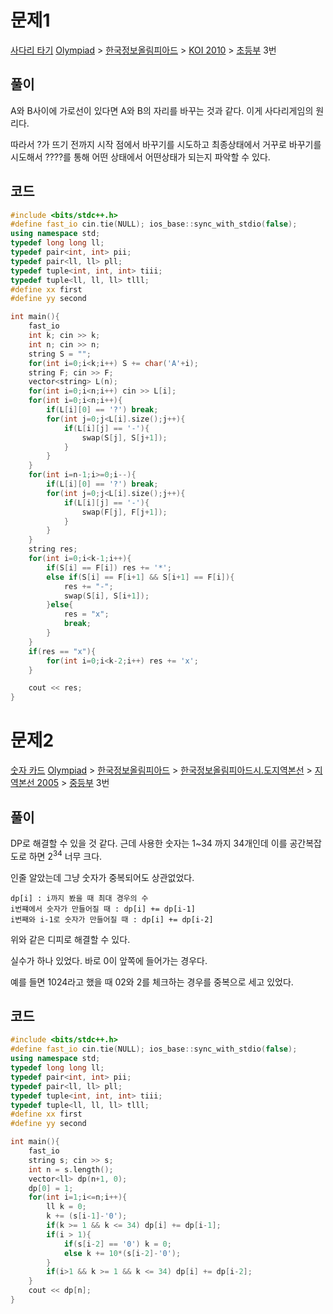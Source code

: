 # 문제1
[사다리 타기](https://acmicpc.net/problem/2469)
[Olympiad](https://www.acmicpc.net/category/2) > [한국정보올림피아드](https://www.acmicpc.net/category/55) > [KOI 2010](https://www.acmicpc.net/category/61) > [초등부](https://www.acmicpc.net/category/detail/340) 3번

## 풀이
A와 B사이에 가로선이 있다면 A와 B의 자리를 바꾸는 것과 같다. 
이게 사다리게임의 원리다. 

따라서 ?가 뜨기 전까지 시작 점에서 바꾸기를 시도하고 최종상태에서 거꾸로 바꾸기를 시도해서 ????를 통해 어떤 상태에서 어떤상태가 되는지 파악할 수 있다. 

## 코드
```cpp
#include <bits/stdc++.h>
#define fast_io cin.tie(NULL); ios_base::sync_with_stdio(false);
using namespace std;
typedef long long ll;
typedef pair<int, int> pii;
typedef pair<ll, ll> pll;
typedef tuple<int, int, int> tiii;
typedef tuple<ll, ll, ll> tlll;
#define xx first
#define yy second

int main(){
    fast_io
    int k; cin >> k;
    int n; cin >> n;
    string S = "";
    for(int i=0;i<k;i++) S += char('A'+i);
    string F; cin >> F;
    vector<string> L(n);
    for(int i=0;i<n;i++) cin >> L[i];
    for(int i=0;i<n;i++){
        if(L[i][0] == '?') break;
        for(int j=0;j<L[i].size();j++){
            if(L[i][j] == '-'){
                swap(S[j], S[j+1]);
            }
        }
    }
    for(int i=n-1;i>=0;i--){
        if(L[i][0] == '?') break;
        for(int j=0;j<L[i].size();j++){
            if(L[i][j] == '-'){
                swap(F[j], F[j+1]);
            }
        }
    }
    string res;
    for(int i=0;i<k-1;i++){
        if(S[i] == F[i]) res += '*';
        else if(S[i] == F[i+1] && S[i+1] == F[i]){
            res += "-";
            swap(S[i], S[i+1]);
        }else{
            res = "x";
            break;
        }
    }
    if(res == "x"){
        for(int i=0;i<k-2;i++) res += 'x';
    }

    cout << res;
}
```

# 문제2
[숫자 카드](https://www.acmicpc.net/problem/2591)
[Olympiad](https://www.acmicpc.net/category/2) > [한국정보올림피아드](https://www.acmicpc.net/category/55) > [한국정보올림피아드시․도지역본선](https://www.acmicpc.net/category/57) > [지역본선 2005](https://www.acmicpc.net/category/72) > [중등부](https://www.acmicpc.net/category/detail/374) 3번

## 풀이
DP로 해결할 수 있을 것 같다. 
근데 사용한 숫자는 1~34 까지 34개인데 이를 공간복잡도로 하면 $2^{34}$ 너무 크다.

인줄 알았는데 그냥 숫자가 중복되어도 상관없었다.

```
dp[i] : i까지 봤을 때 최대 경우의 수
i번쨰에서 숫자가 만들어질 때 : dp[i] += dp[i-1]
i번째와 i-1로 숫자가 만들어질 때 : dp[i] += dp[i-2]
```
위와 같은 디피로 해결할 수 있다. 

실수가 하나 있었다.
바로 0이 앞쪽에 들어가는 경우다. 

예를 들면 1024라고 했을 때 02와 2를 체크하는 경우를 중복으로 세고 있었다.

## 코드
```cpp
#include <bits/stdc++.h>
#define fast_io cin.tie(NULL); ios_base::sync_with_stdio(false);
using namespace std;
typedef long long ll;
typedef pair<int, int> pii;
typedef pair<ll, ll> pll;
typedef tuple<int, int, int> tiii;
typedef tuple<ll, ll, ll> tlll;
#define xx first
#define yy second

int main(){
    fast_io
    string s; cin >> s;
    int n = s.length();
    vector<ll> dp(n+1, 0);
    dp[0] = 1;
    for(int i=1;i<=n;i++){
        ll k = 0;
        k += (s[i-1]-'0');
        if(k >= 1 && k <= 34) dp[i] += dp[i-1];
        if(i > 1){
            if(s[i-2] == '0') k = 0;
            else k += 10*(s[i-2]-'0');
        }
        if(i>1 && k >= 1 && k <= 34) dp[i] += dp[i-2];
    }
    cout << dp[n];
}
```
